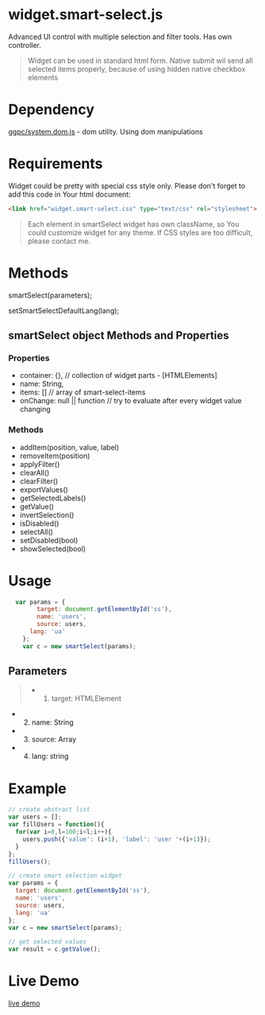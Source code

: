 # widget.smart-select.js
Advanced UI control with  multiple selection and filter tools. Has own controller.

> Widget can be used in standard html form. Native submit wil send all selected items properly, because of using hidden native checkbox elements

# Dependency
[ggpc/system.dom.js](https://github.com/ggpc/system.dom.js) - dom utility. Using dom manipulations

# Requirements
Widget could be pretty with special css style only. Please don't forget to add this code in Your html document:
```html
<link href="widget.smart-select.css" type="text/css" rel="stylesheet">
```
> Each element in smartSelect widget has own className, so You could customize widget for any theme. 
> If CSS styles are too difficult, please contact me. 

# Methods

smartSelect(parameters);

setSmartSelectDefaultLang(lang);

## smartSelect object Methods and Properties
### Properties
- container: {}, // collection of widget parts - [HTMLElements]
- name: String,  
- items: [] // array of smart-select-items
- onChange: null || function // try to evaluate after every widget value changing
 
### Methods
- addItem(position, value, label)
- removeItem(position)
- applyFilter()
- clearAll()
- clearFilter()
- exportValues()
- getSelectedLabels()
- getValue()
- invertSelection()
- isDisabled()
- selectAll()
- setDisabled(bool)
- showSelected(bool)

# Usage

```javascript
  var params = {
  		target: document.getElementById('ss'),
  		name: 'users',
  		source: users,
      lang: 'ua'
  	};
    var c = new smartSelect(params);
```

## Parameters

>- 1. target: HTMLElement
- 2. name: String
- 3. source: Array
- 4. lang: string


# Example
```javascript
// create abstract list
var users = [];
var fillUsers = function(){
  for(var i=0,l=100;i<l;i++){
    users.push({'value': (i+1), 'label': 'user '+(i+1)});
  }
};
fillUsers();

// create smart selection widget
var params = {
  target: document.getElementById('ss'),
  name: 'users',
  source: users,
  lang: 'ua'
};
var c = new smartSelect(params);

// get selected values
var result = c.getValue();
```

# Live Demo
[live demo](http://gzone.org.ua/files/library/js/widget/SmartSelect/widget.smart-select.html)

